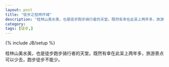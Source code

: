 ```yaml
---
layout: post
title: "徒步之桂林环城"
description: "桂林山美水美，也是徒步跑步骑行者的天堂。既然有幸在此呆上两年多，旅游景点可以少去，跑步徒步不能少。"
category: 
tags: [徒步,]
---
```

{% include JB/setup %}

桂林山美水美，也是徒步跑步骑行者的天堂。既然有幸在此呆上两年多，旅游景点可以少去，跑步徒步不能少。
